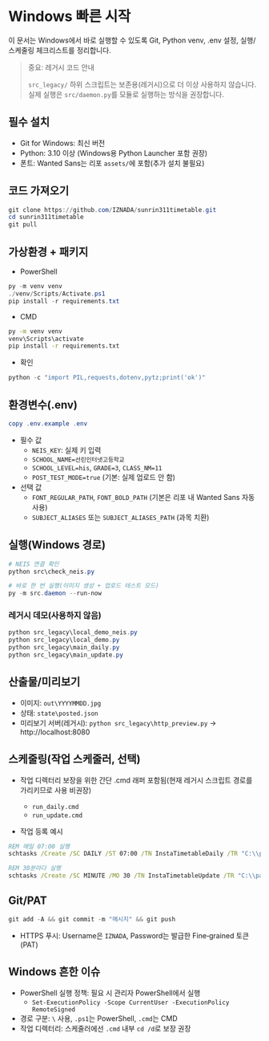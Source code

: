 # Windows 빠른 시작

이 문서는 Windows에서 바로 실행할 수 있도록 Git, Python venv, .env 설정, 실행/스케줄링 체크리스트를 정리합니다.

> 중요: 레거시 코드 안내
> 
> `src_legacy/` 하위 스크립트는 보존용(레거시)으로 더 이상 사용하지 않습니다. 실제 실행은 `src/daemon.py`를 모듈로 실행하는 방식을 권장합니다.

## 필수 설치

- Git for Windows: 최신 버전
- Python: 3.10 이상 (Windows용 Python Launcher 포함 권장)
- 폰트: Wanted Sans는 리포 `assets/`에 포함(추가 설치 불필요)

## 코드 가져오기

```powershell
git clone https://github.com/IZNADA/sunrin311timetable.git
cd sunrin311timetable
git pull
```

## 가상환경 + 패키지

- PowerShell
```powershell
py -m venv venv
./venv/Scripts/Activate.ps1
pip install -r requirements.txt
```

- CMD
```cmd
py -m venv venv
venv\Scripts\activate
pip install -r requirements.txt
```

- 확인
```powershell
python -c "import PIL,requests,dotenv,pytz;print('ok')"
```

## 환경변수(.env)

```powershell
copy .env.example .env
```

- 필수 값
  - `NEIS_KEY`: 실제 키 입력
  - `SCHOOL_NAME=선린인터넷고등학교`
  - `SCHOOL_LEVEL=his`, `GRADE=3`, `CLASS_NM=11`
  - `POST_TEST_MODE=true` (기본: 실제 업로드 안 함)
- 선택 값
  - `FONT_REGULAR_PATH`, `FONT_BOLD_PATH` (기본은 리포 내 Wanted Sans 자동 사용)
  - `SUBJECT_ALIASES` 또는 `SUBJECT_ALIASES_PATH` (과목 치환)

## 실행(Windows 경로)

```powershell
# NEIS 연결 확인
python src\check_neis.py

# 바로 한 번 실행(이미지 생성 + 업로드 테스트 모드)
py -m src.daemon --run-now
```

### 레거시 데모(사용하지 않음)
```powershell
python src_legacy\local_demo_neis.py
python src_legacy\local_demo.py
python src_legacy\main_daily.py
python src_legacy\main_update.py
```

## 산출물/미리보기

- 이미지: `out\YYYYMMDD.jpg`
- 상태: `state\posted.json`
- 미리보기 서버(레거시): `python src_legacy\http_preview.py` → http://localhost:8080

## 스케줄링(작업 스케줄러, 선택)

- 작업 디렉터리 보장을 위한 간단 .cmd 래퍼 포함됨(현재 레거시 스크립트 경로를 가리키므로 사용 비권장)
  - `run_daily.cmd`
  - `run_update.cmd`

- 작업 등록 예시
```cmd
REM 매일 07:00 실행
schtasks /Create /SC DAILY /ST 07:00 /TN InstaTimetableDaily /TR "C:\\path\\to\\sunrin311timetable\\run_daily.cmd"

REM 30분마다 실행
schtasks /Create /SC MINUTE /MO 30 /TN InstaTimetableUpdate /TR "C:\\path\\to\\sunrin311timetable\\run_update.cmd"
```

## Git/PAT

```powershell
git add -A && git commit -m "메시지" && git push
```

- HTTPS 푸시: Username은 `IZNADA`, Password는 발급한 Fine‑grained 토큰(PAT)

## Windows 흔한 이슈

- PowerShell 실행 정책: 필요 시 관리자 PowerShell에서 실행
  - `Set-ExecutionPolicy -Scope CurrentUser -ExecutionPolicy RemoteSigned`
- 경로 구분: `\` 사용, `.ps1`는 PowerShell, `.cmd`는 CMD
- 작업 디렉터리: 스케줄러에선 `.cmd` 내부 `cd /d`로 보장 권장
